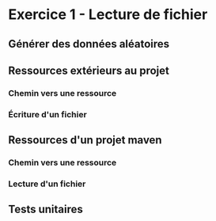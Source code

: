 # Exercice 1 - Lecture de fichier

## Générer des données aléatoires

## Ressources extérieurs au projet

### Chemin vers une ressource

### Écriture d'un fichier


## Ressources d'un projet maven

### Chemin vers une ressource

### Lecture d'un fichier



## Tests unitaires

